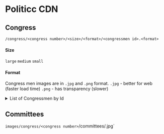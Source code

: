 # Politicc CDN

## Congress

`/congress/<congress number>/<size>/<format>/<congressmen id>.<format>`


#### Size
`large`
`medium`
`small`

#### Format
Congress men images are in `.jpg` and `.png` format.
 `.jpg` - better for web (faster load time)
`.png` - has transparency (slower)


<details>
<summary>List of Congressmen by Id</summary>

**List of Congressmen by Id**
---
`A000014` -
`A000022` -
`A000055` -
`A000069` -
`A000109` -
`A000210` -
`A000357` -
`A000358` -
`A000360` -
`A000361` -
`A000362` -
`A000363` -
`A000364` -
`A000365` -
`A000366` -
`A000367` -
`A000368` -
`A000369` -
`A000370` -
`A000371` -
`A000372` -
`A000373` -
`A000374` -
`A000375` -
`B000013` -
`B000208` -
`B000213` -
`B000220` -
`B000243` -
`B000287` -
`B000382` -
`B000410` -
`B000420` -
`B000444` -
`B000461` -
`B000468` -
`B000490` -
`B000574` -
`B000575` -
`B000589` -
`B000611` -
`B000652` -
`B000657` -
`B000711` -
`B000716` -
`B000755` -
`B000911` -
`B000944` -
`B000953` -
`B001066` -
`B001135` -
`B001149` -
`B001203` -
`B001210` -
`B001227` -
`B001228` -
`B001229` -
`B001230` -
`B001231` -
`B001232` -
`B001233` -
`B001234` -
`B001235` -
`B001236` -
`B001239` -
`B001242` -
`B001243` -
`B001244` -
`B001245` -
`B001247` -
`B001248` -
`B001250` -
`B001251` -
`B001252` -
`B001253` -
`B001254` -
`B001255` -
`B001256` -
`B001257` -
`B001258` -
`B001259` -
`B001260` -
`B001261` -
`B001262` -
`B001263` -
`B001264` -
`B001265` -
`B001266` -
`B001267` -
`B001268` -
`B001269` -
`B001270` -
`B001271` -
`B001272` -
`B001273` -
`B001274` -
`B001275` -
`B001276` -
`B001277` -
`B001278` -
`B001279` -
`B001280` -
`B001281` -
`B001282` -
`B001283` -
`B001284` -
`B001285` -
`B001286` -
`B001287` -
`B001288` -
`B001289` -
`B001290` -
`B001291` -
`B001292` -
`B001293` -
`B001294` -
`B001295` -
`B001296` -
`B001297` -
`B001298` -
`B001299` -
`B001300` -
`B001301` -
`B001302` -
`B001303` -
`B001304` -
`B001305` -
`C000059` -
`C000071` -
`C000116` -
`C000127` -
`C000141` -
`C000174` -
`C000243` -
`C000266` -
`C000286` -
`C000380` -
`C000537` -
`C000542` -
`C000556` -
`C000560` -
`C000567` -
`C000705` -
`C000714` -
`C000754` -
`C000794` -
`C000858` -
`C000868` -
`C000880` -
`C000962` -
`C000984` -
`C001035` -
`C001036` -
`C001037` -
`C001038` -
`C001041` -
`C001045` -
`C001046` -
`C001047` -
`C001048` -
`C001049` -
`C001050` -
`C001051` -
`C001053` -
`C001056` -
`C001057` -
`C001058` -
`C001059` -
`C001060` -
`C001061` -
`C001062` -
`C001063` -
`C001064` -
`C001065` -
`C001066` -
`C001067` -
`C001068` -
`C001069` -
`C001070` -
`C001071` -
`C001072` -
`C001073` -
`C001074` -
`C001075` -
`C001076` -
`C001077` -
`C001078` -
`C001079` -
`C001080` -
`C001081` -
`C001082` -
`C001083` -
`C001084` -
`C001085` -
`C001086` -
`C001087` -
`C001088` -
`C001089` -
`C001090` -
`C001091` -
`C001092` -
`C001093` -
`C001094` -
`C001095` -
`C001096` -
`C001097` -
`C001098` -
`C001101` -
`C001102` -
`C001103` -
`C001105` -
`C001106` -
`C001107` -
`C001108` -
`C001109` -
`C001110` -
`C001111` -
`C001112` -
`C001113` -
`D000096` -
`D000136` -
`D000168` -
`D000191` -
`D000197` -
`D000210` -
`D000216` -
`D000299` -
`D000327` -
`D000355` -
`D000388` -
`D000399` -
`D000407` -
`D000429` -
`D000432` -
`D000482` -
`D000492` -
`D000533` -
`D000563` -
`D000595` -
`D000598` -
`D000599` -
`D000600` -
`D000601` -
`D000602` -
`D000603` -
`D000604` -
`D000605` -
`D000606` -
`D000607` -
`D000608` -
`D000609` -
`D000610` -
`D000612` -
`D000613` -
`D000614` -
`D000615` -
`D000616` -
`D000617` -
`D000618` -
`D000619` -
`D000620` -
`D000621` -
`D000622` -
`D000623` -
`D000624` -
`D000625` -
`D000626` -
`D000627` -
`D000628` -
`E000063` -
`E000092` -
`E000172` -
`E000179` -
`E000187` -
`E000194` -
`E000215` -
`E000226` -
`E000268` -
`E000285` -
`E000287` -
`E000288` -
`E000289` -
`E000290` -
`E000291` -
`E000292` -
`E000293` -
`E000294` -
`E000295` -
`E000296` -
`E000297` -
`F000010` -
`F000030` -
`F000043` -
`F000061` -
`F000062` -
`F000116` -
`F000339` -
`F000372` -
`F000440` -
`F000443` -
`F000444` -
`F000445` -
`F000447` -
`F000448` -
`F000449` -
`F000450` -
`F000451` -
`F000452` -
`F000453` -
`F000454` -
`F000455` -
`F000456` -
`F000457` -
`F000458` -
`F000459` -
`F000460` -
`F000461` -
`F000462` -
`F000463` -
`F000464` -
`F000465` -
`F000466` -
`G000021` -
`G000180` -
`G000280` -
`G000289` -
`G000309` -
`G000359` -
`G000377` -
`G000386` -
`G000410` -
`G000445` -
`G000535` -
`G000544` -
`G000546` -
`G000548` -
`G000549` -
`G000550` -
`G000551` -
`G000552` -
`G000553` -
`G000554` -
`G000555` -
`G000556` -
`G000557` -
`G000558` -
`G000559` -
`G000560` -
`G000562` -
`G000563` -
`G000564` -
`G000565` -
`G000566` -
`G000567` -
`G000568` -
`G000569` -
`G000570` -
`G000571` -
`G000572` -
`G000573` -
`G000574` -
`G000575` -
`G000576` -
`G000577` -
`G000578` -
`G000580` -
`G000582` -
`G000583` -
`H000067` -
`H000206` -
`H000213` -
`H000324` -
`H000329` -
`H000338` -
`H000528` -
`H000627` -
`H000636` -
`H000666` -
`H000676` -
`H000712` -
`H000762` -
`H000874` -
`H000948` -
`H000981` -
`H001016` -
`H001028` -
`H001029` -
`H001030` -
`H001032` -
`H001034` -
`H001036` -
`H001037` -
`H001038` -
`H001039` -
`H001040` -
`H001041` -
`H001042` -
`H001043` -
`H001044` -
`H001045` -
`H001046` -
`H001047` -
`H001048` -
`H001049` -
`H001050` -
`H001051` -
`H001052` -
`H001053` -
`H001054` -
`H001055` -
`H001056` -
`H001057` -
`H001058` -
`H001059` -
`H001060` -
`H001061` -
`H001062` -
`H001063` -
`H001064` -
`H001065` -
`H001066` -
`H001067` -
`H001068` -
`H001069` -
`H001070` -
`H001071` -
`H001072` -
`H001073` -
`H001074` -
`H001075` -
`H001076` -
`I000023` -
`I000024` -
`I000025` -
`I000026` -
`I000055` -
`I000056` -
`I000057` -
`J000032` -
`J000070` -
`J000126` -
`J000174` -
`J000177` -
`J000255` -
`J000283` -
`J000285` -
`J000288` -
`J000289` -
`J000290` -
`J000291` -
`J000292` -
`J000293` -
`J000294` -
`J000295` -
`J000296` -
`J000297` -
`K000008` -
`K000009` -
`K000105` -
`K000113` -
`K000148` -
`K000172` -
`K000180` -
`K000188` -
`K000210` -
`K000220` -
`K000288` -
`K000305` -
`K000336` -
`K000352` -
`K000360` -
`K000361` -
`K000362` -
`K000363` -
`K000364` -
`K000365` -
`K000366` -
`K000367` -
`K000368` -
`K000369` -
`K000370` -
`K000371` -
`K000372` -
`K000375` -
`K000376` -
`K000378` -
`K000379` -
`K000380` -
`K000381` -
`K000382` -
`K000383` -
`K000384` -
`K000385` -
`K000386` -
`K000387` -
`K000388` -
`K000389` -
`K000390` -
`K000391` -
`K000392` -
`K000393` -
`L000035` -
`L000043` -
`L000111` -
`L000123` -
`L000174` -
`L000261` -
`L000263` -
`L000274` -
`L000287` -
`L000293` -
`L000304` -
`L000321` -
`L000397` -
`L000447` -
`L000480` -
`L000491` -
`L000504` -
`L000517` -
`L000550` -
`L000551` -
`L000552` -
`L000553` -
`L000554` -
`L000557` -
`L000559` -
`L000560` -
`L000562` -
`L000563` -
`L000564` -
`L000565` -
`L000566` -
`L000567` -
`L000568` -
`L000569` -
`L000570` -
`L000571` -
`L000573` -
`L000574` -
`L000575` -
`L000576` -
`L000577` -
`L000578` -
`L000579` -
`L000580` -
`L000581` -
`L000582` -
`L000583` -
`L000584` -
`L000585` -
`M000087` -
`M000133` -
`M000303` -
`M000309` -
`M000312` -
`M000355` -
`M000388` -
`M000404` -
`M000472` -
`M000485` -
`M000508` -
`M000590` -
`M000639` -
`M000689` -
`M000702` -
`M000725` -
`M000844` -
`M000933` -
`M000934` -
`M001111` -
`M001120` -
`M001134` -
`M001137` -
`M001138` -
`M001139` -
`M001140` -
`M001142` -
`M001143` -
`M001144` -
`M001146` -
`M001147` -
`M001148` -
`M001149` -
`M001150` -
`M001151` -
`M001152` -
`M001153` -
`M001154` -
`M001155` -
`M001156` -
`M001157` -
`M001158` -
`M001159` -
`M001160` -
`M001161` -
`M001162` -
`M001163` -
`M001164` -
`M001165` -
`M001166` -
`M001167` -
`M001168` -
`M001169` -
`M001170` -
`M001171` -
`M001172` -
`M001174` -
`M001175` -
`M001176` -
`M001177` -
`M001178` -
`M001179` -
`M001180` -
`M001181` -
`M001182` -
`M001183` -
`M001184` -
`M001185` -
`M001187` -
`M001188` -
`M001189` -
`M001190` -
`M001191` -
`M001192` -
`M001193` -
`M001194` -
`M001195` -
`M001196` -
`M001197` -
`M001198` -
`M001199` -
`M001201` -
`M001202` -
`N000002` -
`N000015` -
`N000032` -
`N000127` -
`N000147` -
`N000179` -
`N000180` -
`N000181` -
`N000182` -
`N000183` -
`N000184` -
`N000185` -
`N000186` -
`N000187` -
`N000188` -
`N000189` -
`O000006` -
`O000007` -
`O000085` -
`O000107` -
`O000167` -
`O000168` -
`O000169` -
`O000170` -
`O000171` -
`P000034` -
`P000096` -
`P000099` -
`P000149` -
`P000197` -
`P000258` -
`P000263` -
`P000265` -
`P000323` -
`P000373` -
`P000422` -
`P000449` -
`P000523` -
`P000555` -
`P000583` -
`P000585` -
`P000586` -
`P000587` -
`P000588` -
`P000589` -
`P000590` -
`P000591` -
`P000592` -
`P000593` -
`P000594` -
`P000595` -
`P000596` -
`P000597` -
`P000598` -
`P000599` -
`P000600` -
`P000601` -
`P000602` -
`P000603` -
`P000604` -
`P000605` -
`P000606` -
`P000607` -
`P000608` -
`P000609` -
`P000610` -
`P000611` -
`P000612` -
`P000613` -
`Q000023` -
`Q000024` -
`R000004` -
`R000011` -
`R000033` -
`R000053` -
`R000122` -
`R000141` -
`R000146` -
`R000170` -
`R000307` -
`R000361` -
`R000395` -
`R000409` -
`R000435` -
`R000462` -
`R000486` -
`R000487` -
`R000515` -
`R000568` -
`R000569` -
`R000570` -
`R000571` -
`R000572` -
`R000573` -
`R000574` -
`R000575` -
`R000576` -
`R000577` -
`R000578` -
`R000580` -
`R000581` -
`R000582` -
`R000583` -
`R000584` -
`R000585` -
`R000586` -
`R000587` -
`R000588` -
`R000589` -
`R000590` -
`R000591` -
`R000592` -
`R000593` -
`R000594` -
`R000595` -
`R000597` -
`R000598` -
`R000599` -
`R000600` -
`R000601` -
`R000602` -
`R000603` -
`R000604` -
`R000605` -
`R000607` -
`R000608` -
`R000609` -
`S000018` -
`S000030` -
`S000033` -
`S000051` -
`S000097` -
`S000148` -
`S000185` -
`S000244` -
`S000248` -
`S000250` -
`S000275` -
`S000320` -
`S000344` -
`S000364` -
`S000465` -
`S000480` -
`S000510` -
`S000522` -
`S000583` -
`S000663` -
`S000672` -
`S000709` -
`S000749` -
`S000770` -
`S000810` -
`S000822` -
`S000888` -
`S000937` -
`S001045` -
`S001078` -
`S001141` -
`S001142` -
`S001143` -
`S001144` -
`S001145` -
`S001148` -
`S001150` -
`S001153` -
`S001154` -
`S001155` -
`S001156` -
`S001157` -
`S001158` -
`S001162` -
`S001163` -
`S001164` -
`S001165` -
`S001167` -
`S001168` -
`S001169` -
`S001170` -
`S001171` -
`S001172` -
`S001173` -
`S001174` -
`S001175` -
`S001176` -
`S001177` -
`S001178` -
`S001179` -
`S001180` -
`S001181` -
`S001182` -
`S001183` -
`S001184` -
`S001185` -
`S001186` -
`S001187` -
`S001188` -
`S001189` -
`S001190` -
`S001191` -
`S001192` -
`S001193` -
`S001194` -
`S001195` -
`S001196` -
`S001197` -
`S001198` -
`S001199` -
`S001200` -
`S001201` -
`T000038` -
`T000057` -
`T000074` -
`T000193` -
`T000238` -
`T000250` -
`T000260` -
`T000266` -
`T000326` -
`T000458` -
`T000459` -
`T000460` -
`T000461` -
`T000462` -
`T000463` -
`T000464` -
`T000465` -
`T000466` -
`T000467` -
`T000468` -
`T000469` -
`T000470` -
`T000471` -
`T000472` -
`T000473` -
`T000474` -
`T000475` -
`T000476` -
`T000477` -
`U000031` -
`U000038` -
`U000039` -
`V000081` -
`V000108` -
`V000126` -
`V000127` -
`V000128` -
`V000129` -
`V000130` -
`V000131` -
`V000132` -
`W000099` -
`W000119` -
`W000154` -
`W000187` -
`W000207` -
`W000215` -
`W000267` -
`W000273` -
`W000314` -
`W000413` -
`W000437` -
`W000672` -
`W000738` -
`W000779` -
`W000789` -
`W000791` -
`W000792` -
`W000793` -
`W000794` -
`W000795` -
`W000796` -
`W000797` -
`W000798` -
`W000799` -
`W000800` -
`W000801` -
`W000802` -
`W000803` -
`W000804` -
`W000805` -
`W000806` -
`W000807` -
`W000808` -
`W000809` -
`W000810` -
`W000811` -
`W000812` -
`W000813` -
`W000814` -
`W000815` -
`W000816` -
`W000817` -
`W000819` -
`W000820` -
`W000821` -
`W000822` -
`Y000031` -
`Y000033` -
`Y000062` -
`Y000063` -
`Y000064` -
`Y000065` -
`Y000066` -
`Z000017` -
`Z000018` -

</details>


## Committees

`images/congress/<congress number>`/committees/<committee id>.jpg`
